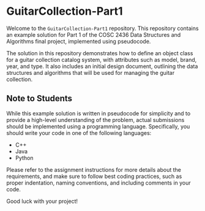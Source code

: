 # GuitarCollection-Part1

Welcome to the `GuitarCollection-Part1` repository. This repository contains an example solution for Part 1 of the COSC 2436 Data Structures and Algorithms final project, implemented using pseudocode.

The solution in this repository demonstrates how to define an object class for a guitar collection catalog system, with attributes such as model, brand, year, and type. It also includes an initial design document, outlining the data structures and algorithms that will be used for managing the guitar collection.

## Note to Students

While this example solution is written in pseudocode for simplicity and to provide a high-level understanding of the problem, actual submissions should be implemented using a programming language. Specifically, you should write your code in one of the following languages:

- C++
- Java
- Python

Please refer to the assignment instructions for more details about the requirements, and make sure to follow best coding practices, such as proper indentation, naming conventions, and including comments in your code.

Good luck with your project!
